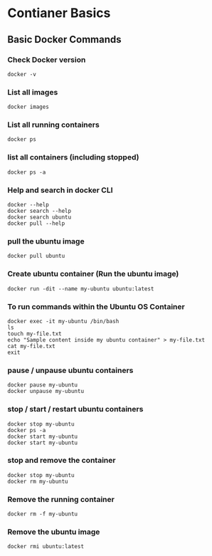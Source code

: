 # Contianer Basics
## Basic Docker Commands
### Check Docker version
```
docker -v
```
### List all images
```
docker images
```
### List all running containers
```
docker ps
```
### list all containers (including stopped)
```
docker ps -a
```
### Help and search in docker CLI
```
docker --help
docker search --help
docker search ubuntu
docker pull --help
```
### pull the ubuntu image
```
docker pull ubuntu
```
### Create ubuntu container (Run the ubuntu image)
```
docker run -dit --name my-ubuntu ubuntu:latest
```
### To run commands within the Ubuntu OS Container
```
docker exec -it my-ubuntu /bin/bash
ls
touch my-file.txt
echo "Sample content inside my ubuntu container" > my-file.txt
cat my-file.txt
exit
```
### pause / unpause ubuntu containers
```
docker pause my-ubuntu
docker unpause my-ubuntu
```
### stop / start / restart ubuntu containers
```
docker stop my-ubuntu
docker ps -a
docker start my-ubuntu
docker start my-ubuntu
```
### stop and remove the container
```
docker stop my-ubuntu
docker rm my-ubuntu
```
### Remove the running container
```
docker rm -f my-ubuntu
```
### Remove the ubuntu image
```
docker rmi ubuntu:latest
```